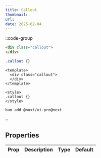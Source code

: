 ```yaml
---
title: Callout
thumbnail:
url:
date: 2025-02-04
---
```



::code-group

```html [callout.html]
<div class="callout">
</div>
```

```css [callout.css]
.callout {}
```

```vue [callout.vue]
<template>
  <div class="callout">
  </div>
</template>

<style>
.callout {}
</style>
```

```bash [bun]
bun add @nuxt/ui-pro@next
```

::

## Properties

| Prop | Description | Type | Default |
| ---- | ----------- | ---- | ------- |
